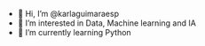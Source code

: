 - 👋 Hi, I’m @karlaguimaraesp
- 👀 I’m interested in Data, Machine learning and IA
- 🌱 I’m currently learning Python 



<!---
karlaguimaraesp/karlaguimaraesp is a ✨ special ✨ repository because its `README.md` (this file) appears on your GitHub profile.
You can click the Preview link to take a look at your changes.
--->
